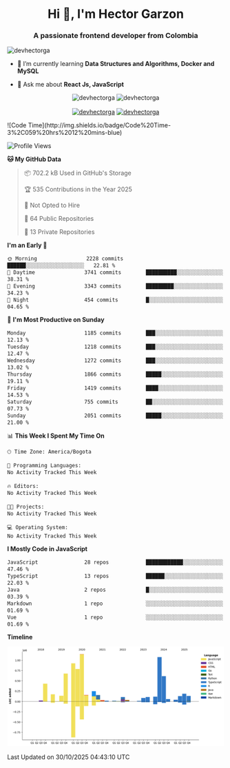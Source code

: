 <h1 align="center">Hi 👋, I'm Hector Garzon</h1>
<h3 align="center">A passionate frontend developer from Colombia</h3>

<p align="left"> <img src="https://komarev.com/ghpvc/?username=devhectorga" alt="devhectorga" /> </p>

- 🌱 I’m currently learning **Data Structures and Algorithms, Docker and MySQL**

- 💬 Ask me about **React Js, JavaScript**

<p align="center"> <img src="https://github-readme-stats.vercel.app/api?username=devhectorga&count_private=true&show_icons=true" alt="devhectorga" /> <img src="https://github-readme-stats.vercel.app/api/top-langs/?username=devhectorga&layout=compact" alt="devhectorga" /></p>

<p align="center">
<a href="https://twitter.com/devhectorga" target="blank"><img align="center" src="https://cdn.jsdelivr.net/npm/simple-icons@3.0.1/icons/twitter.svg" alt="devhectorga" height="20" width="20" /></a>
<a href="https://linkedin.com/in/devhectorga" target="blank"><img align="center" src="https://cdn.jsdelivr.net/npm/simple-icons@3.0.1/icons/linkedin.svg" alt="devhectorga" height="20" width="20" /></a>
</p>
<!--START_SECTION:waka-->
![Code Time](http://img.shields.io/badge/Code%20Time-3%2C059%20hrs%2012%20mins-blue)

![Profile Views](http://img.shields.io/badge/Profile%20Views-2-blue)

**🐱 My GitHub Data** 

> 📦 702.2 kB Used in GitHub's Storage 
 > 
> 🏆 535 Contributions in the Year 2025
 > 
> 🚫 Not Opted to Hire
 > 
> 📜 64 Public Repositories 
 > 
> 🔑 13 Private Repositories 
 > 
**I'm an Early 🐤** 

```text
🌞 Morning                2228 commits        ██████░░░░░░░░░░░░░░░░░░░   22.81 % 
🌆 Daytime                3741 commits        ██████████░░░░░░░░░░░░░░░   38.31 % 
🌃 Evening                3343 commits        █████████░░░░░░░░░░░░░░░░   34.23 % 
🌙 Night                  454 commits         █░░░░░░░░░░░░░░░░░░░░░░░░   04.65 % 
```
📅 **I'm Most Productive on Sunday** 

```text
Monday                   1185 commits        ███░░░░░░░░░░░░░░░░░░░░░░   12.13 % 
Tuesday                  1218 commits        ███░░░░░░░░░░░░░░░░░░░░░░   12.47 % 
Wednesday                1272 commits        ███░░░░░░░░░░░░░░░░░░░░░░   13.02 % 
Thursday                 1866 commits        █████░░░░░░░░░░░░░░░░░░░░   19.11 % 
Friday                   1419 commits        ████░░░░░░░░░░░░░░░░░░░░░   14.53 % 
Saturday                 755 commits         ██░░░░░░░░░░░░░░░░░░░░░░░   07.73 % 
Sunday                   2051 commits        █████░░░░░░░░░░░░░░░░░░░░   21.00 % 
```


📊 **This Week I Spent My Time On** 

```text
🕑︎ Time Zone: America/Bogota

💬 Programming Languages: 
No Activity Tracked This Week

🔥 Editors: 
No Activity Tracked This Week

🐱‍💻 Projects: 
No Activity Tracked This Week

💻 Operating System: 
No Activity Tracked This Week
```

**I Mostly Code in JavaScript** 

```text
JavaScript               28 repos            ████████████░░░░░░░░░░░░░   47.46 % 
TypeScript               13 repos            ██████░░░░░░░░░░░░░░░░░░░   22.03 % 
Java                     2 repos             █░░░░░░░░░░░░░░░░░░░░░░░░   03.39 % 
Markdown                 1 repo              ░░░░░░░░░░░░░░░░░░░░░░░░░   01.69 % 
Vue                      1 repo              ░░░░░░░░░░░░░░░░░░░░░░░░░   01.69 % 
```



**Timeline**

![Lines of Code chart](https://raw.githubusercontent.com/devHectorGa/devHectorGa/master/assets/bar_graph.png)


 Last Updated on 30/10/2025 04:43:10 UTC
<!--END_SECTION:waka-->

